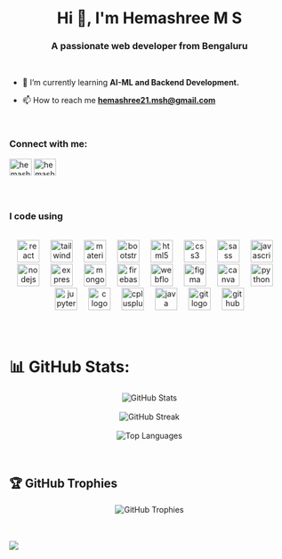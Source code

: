 <h1 align="center">Hi 👋, I'm Hemashree M S</h1>
<h3 align="center">A passionate web developer from Bengaluru</h3>
<br clear="both">

- 🌱 I’m currently learning **AI-ML and Backend Development.**

- 📫 How to reach me **hemashree21.msh@gmail.com**

<br clear="both">

<h3 align="left">Connect with me:</h3>
<p align="left">
<a href="https://linkedin.com/in/hemashree-ms-10bb21237" target="blank"><img align="center" src="https://raw.githubusercontent.com/rahuldkjain/github-profile-readme-generator/master/src/images/icons/Social/linked-in-alt.svg" alt="hemashree-ms-10bb21237" height="30" width="40" /></a>
<a href="https://www.leetcode.com/hemashree21" target="blank"><img align="center" src="https://raw.githubusercontent.com/rahuldkjain/github-profile-readme-generator/master/src/images/icons/Social/leet-code.svg" alt="hemashree21" height="30" width="40" /></a>
</p>

###

<br clear="both">

### I code using

<br clear="both">

<div align="center">
  <img src="https://cdn.jsdelivr.net/gh/devicons/devicon/icons/react/react-original.svg" height="40" alt="react logo"  />
  <img width="12" />
  <img src="https://cdn.jsdelivr.net/gh/devicons/devicon/icons/tailwindcss/tailwindcss-original-wordmark.svg" height="40" alt="tailwindcss logo"  />
  <img width="12" />
  <img src="https://cdn.jsdelivr.net/gh/devicons/devicon/icons/materialui/materialui-original.svg" height="40" alt="materialui logo"  />
  <img width="12" />
  <img src="https://cdn.jsdelivr.net/gh/devicons/devicon/icons/bootstrap/bootstrap-original.svg" height="40" alt="bootstrap logo"  />
  <img width="12" />
  <img src="https://cdn.jsdelivr.net/gh/devicons/devicon/icons/html5/html5-original.svg" height="40" alt="html5 logo"  />
  <img width="12" />
  <img src="https://cdn.jsdelivr.net/gh/devicons/devicon/icons/css3/css3-original.svg" height="40" alt="css3 logo"  />
  <img width="12" />
  <img src="https://cdn.jsdelivr.net/gh/devicons/devicon/icons/sass/sass-original.svg" height="40" alt="sass logo"  />
  <img width="12" />
  <img src="https://cdn.jsdelivr.net/gh/devicons/devicon/icons/javascript/javascript-original.svg" height="40" alt="javascript logo"  />
  <img width="12" />
  <img src="https://cdn.jsdelivr.net/gh/devicons/devicon/icons/nodejs/nodejs-original.svg" height="40" alt="nodejs logo"  />
  <img width="12" />
  <img src="https://cdn.jsdelivr.net/gh/devicons/devicon/icons/express/express-original.svg" height="40" alt="express logo"  />
  <img width="12" />
  <img src="https://cdn.jsdelivr.net/gh/devicons/devicon/icons/mongodb/mongodb-original.svg" height="40" alt="mongodb logo"  />
  <img width="12" />
  <img src="https://cdn.jsdelivr.net/gh/devicons/devicon/icons/firebase/firebase-plain.svg" height="40" alt="firebase logo"  />
  <img width="12" />
  <img src="https://cdn.jsdelivr.net/gh/devicons/devicon/icons/webflow/webflow-original.svg" height="40" alt="webflow logo"  />
  <img width="12" />
  <img src="https://cdn.jsdelivr.net/gh/devicons/devicon/icons/figma/figma-original.svg" height="40" alt="figma logo"  />
  <img width="12" />
  <img src="https://cdn.jsdelivr.net/gh/devicons/devicon/icons/canva/canva-original.svg" height="40" alt="canva logo"  />
  <img width="12" />
  <img src="https://cdn.jsdelivr.net/gh/devicons/devicon/icons/python/python-original.svg" height="40" alt="python logo"  />
  <img width="12" />
  <img src="https://cdn.jsdelivr.net/gh/devicons/devicon/icons/jupyter/jupyter-original.svg" height="40" alt="jupyter logo"  />
  <img width="12" />
  <img src="https://cdn.jsdelivr.net/gh/devicons/devicon/icons/c/c-original.svg" height="40" alt="c logo"  />
  <img width="12" />
  <img src="https://cdn.jsdelivr.net/gh/devicons/devicon/icons/cplusplus/cplusplus-original.svg" height="40" alt="cplusplus logo"  />
  <img width="12" />
  <img src="https://cdn.jsdelivr.net/gh/devicons/devicon/icons/java/java-original.svg" height="40" alt="java logo"  />
  <img width="12" />
  <img src="https://cdn.jsdelivr.net/gh/devicons/devicon/icons/git/git-original.svg" height="40" alt="git logo"  />
  <img width="12" />
  <img src="https://cdn.jsdelivr.net/gh/devicons/devicon/icons/github/github-original.svg" height="40" alt="github logo"  />
</div>

###

<br clear="both">

# 📊 GitHub Stats:

<div align="center">
  <img src="https://github-readme-stats.vercel.app/api?username=Hemashree21&theme=dark&hide_border=false&include_all_commits=true&count_private=true" alt="GitHub Stats"/>
</div>
<br/>
<div align="center">
  <img src="https://github-readme-streak-stats.herokuapp.com/?user=Hemashree21&theme=dark&hide_border=false" alt="GitHub Streak"/>
</div>
<br/>
<div align="center">
  <img src="https://github-readme-stats.vercel.app/api/top-langs/?username=Hemashree21&theme=dark&hide_border=false&include_all_commits=true&count_private=true&layout=compact" alt="Top Languages"/>
</div>

<br clear="both">
<br/>

## 🏆 GitHub Trophies

<div align="center">
  <img src="https://github-profile-trophy.vercel.app/?username=Hemashree21&theme=radical&no-frame=true&no-bg=false&margin-w=4" alt="GitHub Trophies"/>
</div>

<br/>

<br clear="both">

[![](https://visitcount.itsvg.in/api?id=Hemashree21&icon=1&color=6)](https://visitcount.itsvg.in)

<!-- Proudly created with GPRM ( https://gprm.itsvg.in ) -->
